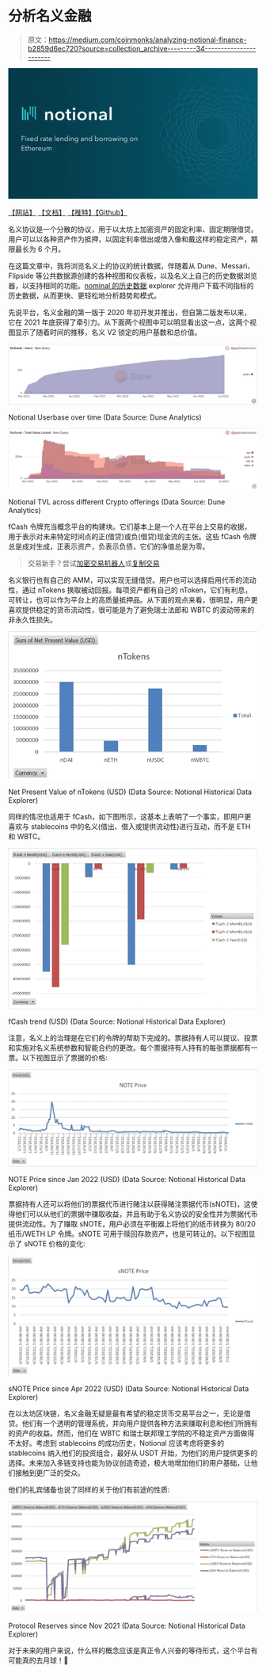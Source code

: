 # 分析名义金融

> 原文：<https://medium.com/coinmonks/analyzing-notional-finance-b2859d6ec720?source=collection_archive---------34----------------------->

![](img/2e0fd09fad03f3b5588ccf0eba2ca984.png)

[【网站】](https://notional.finance/) [【文档】](https://docs.notional.finance/notional-v2/) [【推特】](https://twitter.com/NotionalFinance)[【Github】](https://github.com/notional-finance)

名义协议是一个分散的协议，用于以太坊上加密资产的固定利率、固定期限借贷。用户可以以各种资产作为抵押，以固定利率借出或借入像和戴这样的稳定资产，期限最长为 6 个月。

在这篇文章中，我将浏览名义上的协议的统计数据，伴随着从 Dune、Messari、Flipside 等公共数据源创建的各种视图和仪表板，以及名义上自己的历史数据浏览器，以支持相同的功能。[nominal 的历史数据](https://info.notional.finance/historical-data) explorer 允许用户下载不同指标的历史数据，从而更快、更轻松地分析趋势和模式。

先说平台，名义金融的第一版于 2020 年初开发并推出，但自第二版发布以来，它在 2021 年底获得了牵引力。从下面两个视图中可以明显看出这一点，这两个视图显示了随着时间的推移，名义 V2 锁定的用户基数和总价值。

![](img/958a3edc2044f347abeeccb12ca99a90.png)

Notional Userbase over time (Data Source: Dune Analytics)

![](img/df66c2e4ecc8892c0a5b128df6bf58f0.png)

Notional TVL across different Crypto offerings (Data Source: Dune Analytics)

fCash 令牌充当概念平台的构建块。它们基本上是一个人在平台上交易的收据，用于表示对未来特定时间点的正(借贷)或负(借贷)现金流的主张。这些 fCash 令牌总是成对生成，正表示资产，负表示负债，它们的净值总是为零。

> 交易新手？尝试[加密交易机器人](/coinmonks/crypto-trading-bot-c2ffce8acb2a)或[复制交易](/coinmonks/top-10-crypto-copy-trading-platforms-for-beginners-d0c37c7d698c)

名义银行也有自己的 AMM，可以实现无缝借贷。用户也可以选择启用代币的流动性，通过 nTokens 换取被动回报。每项资产都有自己的 nToken，它们有利息，可转让，也可以作为平台上的高质量抵押品。从下面的观点来看，很明显，用户更喜欢提供稳定的货币流动性，很可能是为了避免瑞士法郎和 WBTC 的波动带来的非永久性损失。

![](img/fc0ad6450aa151a22ba99135b3b24ce4.png)

Net Present Value of nTokens (USD) (Data Source: Notional Historical Data Explorer)

同样的情况也适用于 fCash，如下图所示，这基本上表明了一个事实，即用户更喜欢与 stablecoins 中的名义(借出、借入或提供流动性)进行互动，而不是 ETH 和 WBTC。

![](img/e8f0bbba7a371a8a78ab08a95b5250cf.png)

fCash trend (USD) (Data Source: Notional Historical Data Explorer)

注意，名义上的治理是在它们的令牌的帮助下完成的。票据持有人可以提议、投票和实施对名义系统参数和智能合约的更改。每个票据持有人持有的每张票据都有一票。以下视图显示了票据的价格:

![](img/20314d81d92f84306b149522df6f762a.png)

NOTE Price since Jan 2022 (USD) (Data Source: Notional Historical Data Explorer)

票据持有人还可以将他们的票据代币进行赌注以获得赌注票据代币(sNOTE)，这使得他们可以从他们的票据中赚取收益，并且有助于名义协议的安全性并为票据代币提供流动性。为了赚取 sNOTE，用户必须在平衡器上将他们的纸币转换为 80/20 纸币/WETH LP 令牌。sNOTE 可用于赎回存款资产，也是可转让的。以下视图显示了 sNOTE 价格的变化:

![](img/b25425a584c4f19cda65f441a312e398.png)

sNOTE Price since Apr 2022 (USD) (Data Source: Notional Historical Data Explorer)

在以太坊区块链，名义金融无疑是最有希望的稳定货币交易平台之一，无论是借贷。他们有一个透明的管理系统，并向用户提供各种方法来赚取利息和他们所拥有的资产的收益。然而，他们在 WBTC 和瑞士联邦理工学院的不稳定资产方面做得不太好。考虑到 stablecoins 的成功历史，Notional 应该考虑将更多的 stablecoins 纳入他们的投资组合，最好从 USDT 开始，为他们的用户提供更多的选择。未来加入多链支持也能为协议创造奇迹，极大地增加他们的用户基础，让他们接触到更广泛的受众。

他们的礼宾储备也说了同样的关于他们有前途的性质:

![](img/be1c3df977dddf2deda0ab41c63cf21f.png)

Protocol Reserves since Nov 2021 (Data Source: Notional Historical Data Explorer)

对于未来的用户来说，什么样的概念应该是真正令人兴奋的等待形式，这个平台有可能真的去月球！🚀